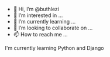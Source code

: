 - 👋 Hi, I’m @buthlezi
- 👀 I’m interested in ...
- 🌱 I’m currently learning ...
- 💞️ I’m looking to collaborate on ...
- 📫 How to reach me ...

<!---
buthlezi/buthlezi is a ✨ special ✨ repository because its `README.md` (this file) appears on your GitHub profile.
You can click the Preview link to take a look at your changes.
Hi, my name is Fowell aka buthlezi.
--->I'm currently learning Python and Django
